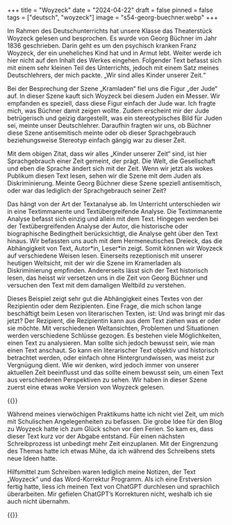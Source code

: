 +++
title = "Woyzeck"
date = "2024-04-22"
draft = false
pinned = false
tags = ["deutsch", "woyzeck"]
image = "s54-georg-buechner.webp"
+++
<!--StartFragment-->

Im Rahmen des Deutschunterrichts hat unsere Klasse das Theaterstück Woyzeck gelesen und besprochen. Es wurde von Georg Büchner im Jahr 1836 geschrieben. Darin geht es um den psychisch kranken Franz Woyzeck, der ein uneheliches Kind hat und in Armut lebt. Weiter werde ich hier nicht auf den Inhalt des Werkes eingehen. Folgender Text befasst sich mit einem sehr kleinen Teil des Unterrichts, jedoch mit einem Satz meines Deutschlehrers, der mich packte. „Wir sind alles Kinder unserer Zeit.“

Bei der Besprechung der Szene „Kramladen“ fiel uns die Figur „der Jude“ auf. In dieser Szene kauft sich Woyzeck bei diesem Juden ein Messer. Wir empfanden es speziell, dass diese Figur einfach der Jude war. Ich fragte mich, was Büchner damit zeigen wollte. Zudem erscheint mir der Jude betrügerisch und geizig dargestellt, was ein stereotypisches Bild für Juden sei, meinte unser Deutschlehrer. Daraufhin fragten wir uns, ob Büchner diese Szene antisemitisch meinte oder ob dieser Sprachgebrauch beziehungsweise Stereotyp einfach gängig war zu dieser Zeit.

Mit dem obigen Zitat, dass wir alles „Kinder unserer Zeit“ sind, ist hier Sprachgebrauch einer Zeit gemeint, der prägt. Die Welt, die Gesellschaft und eben die Sprache ändert sich mit der Zeit. Wenn wir jetzt als wokes Publikum diesen Text lesen, sehen wir die Szene mit dem Juden als Diskriminierung. Meinte Georg Büchner diese Szene speziell antisemitisch, oder war das lediglich der Sprachgebrauch seiner Zeit?

Das hängt von der Art der Textanalyse ab. Im Unterricht unterschieden wir in eine Textimmanente und Textübergreifende Analyse. Die Textimmanente Analyse befasst sich einzig und allein mit dem Text. Hingegen werden bei der Textübergreifenden Analyse der Autor, die historische oder biographische Bedingtheit berücksichtigt, die Analyse geht über den Text hinaus. Wir befassten uns auch mit dem Hermeneutisches Dreieck, das die Abhängigkeit von Text, Autor\*in, Leser\*in zeigt. Somit können wir Woyzeck auf verschiedene Weisen lesen. Einerseits rezeptionisch mit unserer heutigen Weltsicht, mit der wir die Szene im Kramerladen als Diskriminierung empfinden. Andererseits lässt sich der Text historisch lesen, das heisst wir versetzen uns in die Zeit von Georg Büchner und versuchen den Text mit dem damaligen Weltbild zu verstehen.

Dieses Beispiel zeigt sehr gut die Abhängigkeit eines Textes von der Rezipientin oder dem Rezipienten. Eine Frage, die mich schon lange beschäftigt beim Lesen von literarischen Texten, ist: Und was bringt mir das jetzt? Der Rezipient, die Rezipientin kann aus dem Text ziehen was er oder sie möchte. Mit verschiedenen Weltansichten, Problemen und Situationen werden verschiedene Schlüsse gezogen. Es bestehen viele Möglichkeiten, einen Text zu analysieren. Man sollte sich jedoch bewusst sein, wie man einen Text anschaut. So kann ein literarischer Text objektiv und historisch betrachtet werden, oder einfach ohne Hintergrundwissen, was meist zur Vergnügung dient. Wie wir denken, wird jedoch immer von unserer aktuellen Zeit beeinflusst und das sollte einem bewusst sein, um einen Text aus verschiedenen Perspektiven zu sehen. Wir haben in dieser Szene zuerst eine etwas woke Version von Woyzeck gelesen.

<!--EndFragment-->

{{<box title ="Metatext">}}

Während meines vierwöchigen Praktikums hatte ich nicht viel Zeit, um mich mit Schulischen Angelegenheiten zu befassen. Die grobe Idee für den Blog zu Woyzeck hatte ich zum Glück schon vor den Ferien. So kam es, dass dieser Text kurz vor der Abgabe entstand. Für einen nächsten Schreibprozess ist unbedingt mehr Zeit einzuplanen. Mit der Eingrenzung des Themas hatte ich etwas Mühe, da ich während des Schreibens stets neue Ideen hatte.

Hilfsmittel zum Schreiben waren lediglich meine Notizen, der Text „Woyzeck“ und das Word-Korrektur Programm. Als ich eine Erstversion fertig hatte, liess ich meinen Text von ChatGPT durchlesen und sprachlich überarbeiten. Mir gefielen ChatGPT’s Korrekturen nicht, weshalb ich sie auch nicht übernahm.    

{{<box>}}